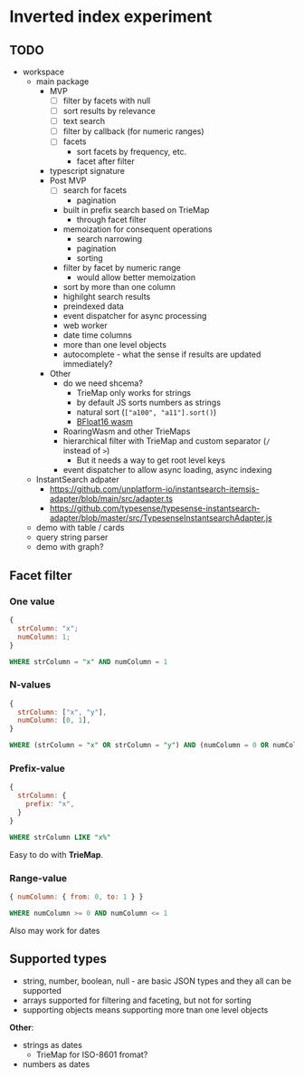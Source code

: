 # Inverted index experiment

## TODO

- workspace
  - main package
    - MVP
      - [ ] filter by facets with null
      - [ ] sort results by relevance
      - [ ] text search
      - [ ] filter by callback (for numeric ranges)
      - [ ] facets
        - sort facets by frequency, etc.
        - facet after filter
    - typescript signature
    - Post MVP
      - [ ] search for facets
        - pagination
      - built in prefix search based on TrieMap
        - through facet filter
      - memoization for consequent operations
        - search narrowing
        - pagination
        - sorting
      - filter by facet by numeric range
        - would allow better memoization
      - sort by more than one column
      - highilght search results
      - preindexed data
      - event dispatcher for async processing
      - web worker
      - date time columns
      - more than one level objects
      - autocomplete - what the sense if results are updated immediately?
    - Other
      - do we need shcema?
        - TrieMap only works for strings
        - by default JS sorts numbers as strings
        - natural sort (`["a100", "a11"].sort()`)
        - [BFloat16 wasm](https://github.com/tc39/proposal-float16array/issues/7)
      - RoaringWasm and other TrieMaps
      - hierarchical filter with TrieMap and custom separator (`/` instead of `>`)
        - But it needs a way to get root level keys
      - event dispatcher to allow async loading, async indexing
  - InstantSearch adpater
    - https://github.com/unplatform-io/instantsearch-itemsjs-adapter/blob/main/src/adapter.ts
    - https://github.com/typesense/typesense-instantsearch-adapter/blob/master/src/TypesenseInstantsearchAdapter.js
  - demo with table / cards
  - query string parser
  - demo with graph?

## Facet filter

### One value

```js
{
  strColumn: "x";
  numColumn: 1;
}
```

```sql
WHERE strColumn = "x" AND numColumn = 1
```

### N-values

```js
{
  strColumn: ["x", "y"],
  numColumn: [0, 1],
}
```

```sql
WHERE (strColumn = "x" OR strColumn = "y") AND (numColumn = 0 OR numColumn = 1)
```

### Prefix-value

```js
{
  strColumn: {
    prefix: "x",
  }
}
```

```sql
WHERE strColumn LIKE "x%"
```

Easy to do with **TrieMap**.

### Range-value

```js
{ numColumn: { from: 0, to: 1 } }
```

```sql
WHERE numColumn >= 0 AND numColumn <= 1
```

Also may work for dates

## Supported types

- string, number, boolean, null - are basic JSON types and they all can be supported
- arrays supported for filtering and faceting, but not for sorting
- supporting objects means supporting more tnan one level objects

**Other**:

- strings as dates
  - TrieMap for ISO-8601 fromat?
- numbers as dates
